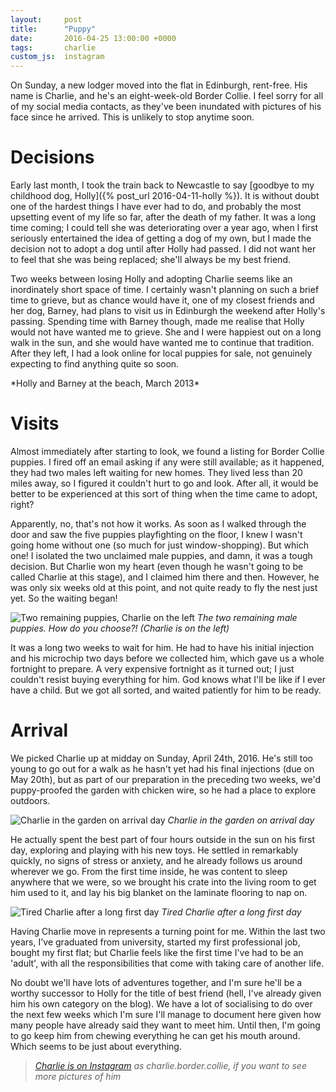 ```yaml
---
layout:     post
title:      "Puppy"
date:       2016-04-25 13:00:00 +0000
tags:       charlie
custom_js:  instagram
---
```


On Sunday, a new lodger moved into the flat in Edinburgh, rent-free. His name is Charlie, and he's an eight-week-old Border Collie. I feel sorry for all of my social media contacts, as they've been inundated with pictures of his face since he arrived. This is unlikely to stop anytime soon.

<!-- Read More -->

# Decisions

Early last month, I took the train back to Newcastle to say [goodbye to my childhood dog, Holly]({% post_url 2016-04-11-holly %}). It is without doubt one of the hardest things I have ever had to do, and probably the most upsetting event of my life so far, after the death of my father. It was a long time coming; I could tell she was deteriorating over a year ago, when I first seriously entertained the idea of getting a dog of my own, but I made the decision not to adopt a dog until after Holly had passed. I did not want her to feel that she was being replaced; she'll always be my best friend.

Two weeks between losing Holly and adopting Charlie seems like an inordinately short space of time. I certainly wasn't planning on such a brief time to grieve, but as chance would have it, one of my closest friends and her dog, Barney, had plans to visit us in Edinburgh the weekend after Holly's passing. Spending time with Barney though, made me realise that Holly would not have wanted me to grieve. She and I were happiest out on a long walk in the sun, and she would have wanted me to continue that tradition. After they left, I had a look online for local puppies for sale, not genuinely expecting to find anything quite so soon.

<div class="instagram-container">
    <blockquote class="instagram-media" data-instgrm-captioned data-instgrm-version="6">
        <a href="https://www.instagram.com/p/WzqPWlTSJY/" target="_blank"></a>
    </blockquote>
</div>
*Holly and Barney at the beach, March 2013*

# Visits

Almost immediately after starting to look, we found a listing for Border Collie puppies. I fired off an email asking if any were still available; as it happened, they had two males left waiting for new homes. They lived less than 20 miles away, so I figured it couldn't hurt to go and look. After all, it would be better to be experienced at this sort of thing when the time came to adopt, right?

Apparently, no, that's not how it works. As soon as I walked through the door and saw the five puppies playfighting on the floor, I knew I wasn't going home without one (so much for just window-shopping). But which one! I isolated the two unclaimed male puppies, and damn, it was a tough decision. But Charlie won my heart (even though he wasn't going to be called Charlie at this stage), and I claimed him there and then. However, he was only six weeks old at this point, and not quite ready to fly the nest just yet. So the waiting began!

![Two remaining puppies, Charlie on the left]({{site.baseurl}}assets/img/puppy-charlie-decision.jpg)
*The two remaining male puppies. How do you choose?! (Charlie is on the left)*

It was a long two weeks to wait for him. He had to have his initial injection and his microchip two days before we collected him, which gave us a whole fortnight to prepare. A very expensive fortnight as it turned out; I just couldn't resist buying everything for him. God knows what I'll be like if I ever have a child. But we got all sorted, and waited patiently for him to be ready.

# Arrival

We picked Charlie up at midday on Sunday, April 24th, 2016. He's still too young to go out for a walk as he hasn't yet had his final injections (due on May 20th), but as part of our preparation in the preceding two weeks, we'd puppy-proofed the garden with chicken wire, so he had a place to explore outdoors. 

![Charlie in the garden on arrival day]({{site.baseurl}}assets/img/puppy-charlie-outside-ball.jpg)
*Charlie in the garden on arrival day*

He actually spent the best part of four hours outside in the sun on his first day, exploring and playing with his new toys. He settled in remarkably quickly, no signs of stress or anxiety, and he already follows us around wherever we go. From the first time inside, he was content to sleep anywhere that we were, so we brought his crate into the living room to get him used to it, and lay his big blanket on the laminate flooring to nap on.

![Tired Charlie after a long first day]({{site.baseurl}}assets/img/puppy-charlie-sleeping.jpg)
*Tired Charlie after a long first day*

Having Charlie move in represents a turning point for me. Within the last two years, I've graduated from university, started my first professional job, bought my first flat; but Charlie feels like the first time I've had to be an 'adult', with all the responsibilities that come with taking care of another life. 

No doubt we'll have lots of adventures together, and I'm sure he'll be a worthy successor to Holly for the title of best friend (hell, I've already given him his own category on the blog). We have a lot of socialising to do over the next few weeks which I'm sure I'll manage to document here given how many people have already said they want to meet him. Until then, I'm going to go keep him from chewing everything he can get his mouth around. Which seems to be just about everything.

> *[Charlie is on Instagram][charlies-instagram] as charlie.border.collie, if you want to see more pictures of him*

[charlies-instagram]: https://www.instagram.com/charlie.border.collie